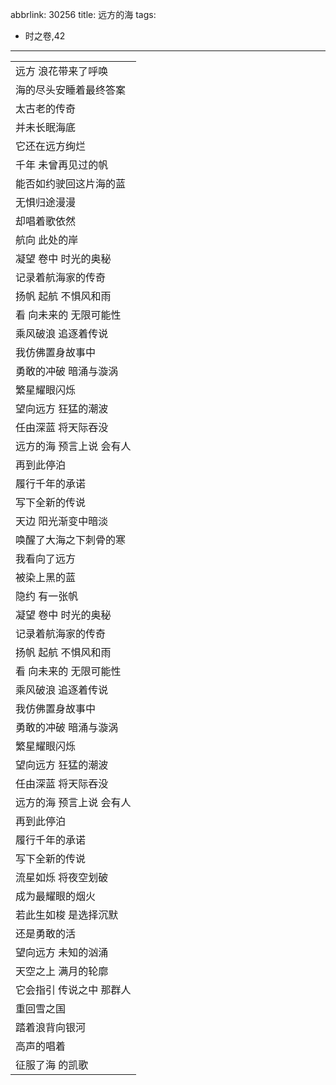 abbrlink: 30256
title: 远方的海
tags:
  - 时之卷,42
---
|      |
|--|
|远方 浪花带来了呼唤|
|海的尽头安睡着最终答案|
|太古老的传奇|
|并未长眠海底|
|它还在远方绚烂|
|千年 未曾再见过的帆|
|能否如约驶回这片海的蓝|
|无惧归途漫漫|
|却唱着歌依然|
|航向 此处的岸|
|凝望 卷中 时光的奥秘|
|记录着航海家的传奇|
|扬帆 起航 不惧风和雨|
|看 向未来的 无限可能性|
|乘风破浪 追逐着传说|
|我仿佛置身故事中|
|勇敢的冲破 暗涌与漩涡|
|繁星耀眼闪烁|
|望向远方 狂猛的潮波|
|任由深蓝 将天际吞没|
|远方的海 预言上说 会有人|
|再到此停泊|
|履行千年的承诺|
|写下全新的传说|
|天边 阳光渐变中暗淡|
|唤醒了大海之下刺骨的寒|
|我看向了远方|
|被染上黑的蓝|
|隐约 有一张帆|
|凝望 卷中 时光的奥秘|
|记录着航海家的传奇|
|扬帆 起航 不惧风和雨|
|看 向未来的 无限可能性|
|乘风破浪 追逐着传说|
|我仿佛置身故事中|
|勇敢的冲破 暗涌与漩涡|
|繁星耀眼闪烁|
|望向远方 狂猛的潮波|
|任由深蓝 将天际吞没|
|远方的海 预言上说 会有人|
|再到此停泊|
|履行千年的承诺|
|写下全新的传说|
|流星如烁 将夜空划破|
|成为最耀眼的烟火|
|若此生如梭 是选择沉默|
|还是勇敢的活|
|望向远方 未知的汹涌|
|天空之上 满月的轮廓|
|它会指引 传说之中 那群人|
|重回雪之国|
|踏着浪背向银河|
|高声的唱着|
|征服了海 的凯歌|
